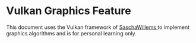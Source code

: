 # Vulkan Graphics Feature

This document uses the Vulkan framework of [SaschaWillems
](https://github.com/SaschaWillems/Vulkan) to implement graphics algorithms and is for personal learning only.